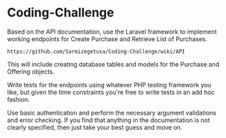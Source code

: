 # Coding-Challenge

Based on the API documentation, use the Laravel framework to implement working endpoints for Create Purchase and Retrieve List of Purchases.

    https://github.com/Sarmizegetusa/Coding-Challenge/wiki/API

This will include creating database tables and models for the Purchase and Offering objects.

Write tests for the endpoints using whatever PHP testing framework you like, but given the time constraints you're free to write tests in an add hoc fashion.

Use basic authentication and perform the necessary argument validations and error checking. If you find that anything in the documentation is not clearly specified, then just take your best guess and move on.
